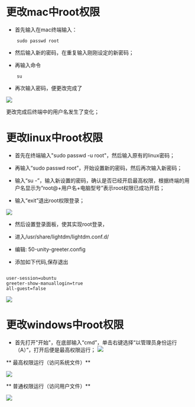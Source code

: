 # 更改mac中root权限

* 首先输入在mac终端输入：

```
	sudo passwd root

```

* 然后输入新的密码，在重复输入刚刚设定的新密码；

* 再输入命令
```
	su
```

* 再次输入密码，便更改完成了

![](../1.png)

更改完成后终端中的用户名发生了变化；

# 更改linux中root权限

* 首先在终端输入"sudo passwd -u root"，然后输入原有的linux密码；

* 再输入“sudo passwd root”，开始设置新的密码，然后再次输入新密码；

* 输入“su -”，输入新设置的密码，确认是否已经开启最高权限，根据终端的用户名显示为“root@+用户名+电脑型号”表示root权限已成功开启；

* 输入“exit”退出root权限登录；

![](../root.png)

* 然后设置登录面板，使其实现root登录，

* 进入/usr/share/lightdm/lightdm.conf.d/

* 编辑: 50-unity-greeter.config

* 添加如下代码,保存退出

```

user-session=ubuntu
greeter-show-manuallogin=true
all-guest=false

```
![](../root1.png)

# 更改windows中root权限

* 首先打开"开始"，在底部输入“cmd”，单击右键选择“以管理员身份运行（A）”，打开后便是最高权限运行；
![](../3.png)

** 最高权限运行（访问系统文件）**

![](../2.png)

** 普通权限运行（访问用户文件）**

![](/Users/huhuhu/Desktop/sublime文件/权限更改/4.png)

